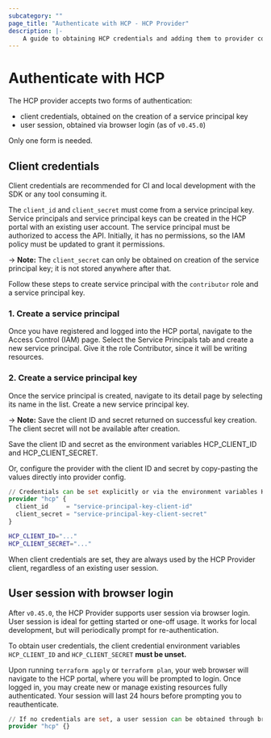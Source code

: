 ```yaml
---
subcategory: ""
page_title: "Authenticate with HCP - HCP Provider"
description: |-
    A guide to obtaining HCP credentials and adding them to provider configuration.
---
```


# Authenticate with HCP

The HCP provider accepts two forms of authentication:

- client credentials, obtained on the creation of a service principal key
- user session, obtained via browser login (as of `v0.45.0`)

Only one form is needed.

## Client credentials

Client credentials are recommended for CI and local development with the SDK or any tool consuming it.

The `client_id` and `client_secret` must come from a service principal key. Service principals and service principal keys can be created in the HCP portal with an existing user account. The service principal must be authorized to access the API. Initially, it has no permissions, so the IAM policy must be updated to grant it permissions.

-> **Note:** The `client_secret` can only be obtained on creation of the service principal key; it is not stored anywhere after that.

Follow these steps to create service principal with the `contributor` role and a service principal key.

### 1. Create a service principal

Once you have registered and logged into the HCP portal, navigate to the Access Control (IAM) page. Select the Service Principals tab and create a new service principal. Give it the role Contributor, since it will be writing resources.

### 2. Create a service principal key

Once the service principal is created, navigate to its detail page by selecting its name in the list. Create a new service principal key.

-> **Note:** Save the client ID and secret returned on successful key creation. The client secret will not be available after creation.

Save the client ID and secret as the environment variables HCP_CLIENT_ID and HCP_CLIENT_SECRET.

Or, configure the provider with the client ID and secret by copy-pasting the values directly into provider config.

```terraform
// Credentials can be set explicitly or via the environment variables HCP_CLIENT_ID and HCP_CLIENT_SECRET
provider "hcp" {
  client_id     = "service-principal-key-client-id"
  client_secret = "service-principal-key-client-secret"
}
```

```bash
HCP_CLIENT_ID="..."
HCP_CLIENT_SECRET="..."
```

When client credentials are set, they are always used by the HCP Provider client, regardless of an existing user session.

## User session with browser login

After `v0.45.0`, the HCP Provider supports user session via browser login. User session is ideal for getting started or one-off usage. It works for local development, but will periodically prompt for re-authentication.

To obtain user credentials, the client credential environment variables `HCP_CLIENT_ID` and `HCP_CLIENT_SECRET` **must be unset.**

Upon running `terraform apply` or `terraform plan`, your web browser will navigate to the HCP portal, where you will be prompted to login. Once logged in, you may create new or manage existing resources fully authenticated. Your session will last 24 hours before prompting you to reauthenticate.

```terraform
// If no credentials are set, a user session can be obtained through browser login.
provider "hcp" {}
```
